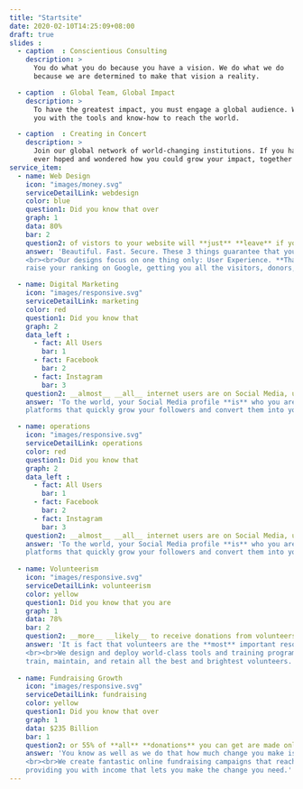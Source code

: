 ```yaml
---
title: "Startsite"
date: 2020-02-10T14:25:09+08:00
draft: true
slides :
  - caption  : Conscientious Consulting
    description: >
      You do what you do because you have a vision. We do what we do
      because we are determined to make that vision a reality.

  - caption  : Global Team, Global Impact
    description: >
      To have the greatest impact, you must engage a global audience. We are here to provide 
      you with the tools and know-how to reach the world.

  - caption  : Creating in Concert
    description: >
      Join our global network of world-changing institutions. If you have
      ever hoped and wondered how you could grow your impact, together we will do just that.
service_item: 
  - name: Web Design
    icon: "images/money.svg"
    serviceDetailLink: webdesign
    color: blue
    question1: Did you know that over
    graph: 1
    data: 80% 
    bar: 2
    question2: of vistors to your website will **just** **leave** if your website is not secure or takes longer than 3 seconds to load?
    answer: 'Beautiful. Fast. Secure. These 3 things guarantee that you and your goals are never forgotten. 
    <br><br>Our designs focus on one thing only: User Experience. **That** is how you
    raise your ranking on Google, getting you all the visitors, donors, and volunteers you could ever need.'

  - name: Digital Marketing
    icon: "images/responsive.svg"
    serviceDetailLink: marketing
    color: red
    question1: Did you know that
    graph: 2 
    data_left :
      - fact: All Users
        bar: 1
      - fact: Facebook
        bar: 2
      - fact: Instagram
        bar: 3
    question2: __almost__ __all__ internet users are on Social Media, using it to donate, volunteer, and plan where to travel?
    answer: 'To the world, your Social Media profile **is** who you are and what you do. Use it well.<br><br>We design Social Media profiles on all 
    platforms that quickly grow your followers and convert them into your greatest supporters as visitors, volunteers, and donors.'

  - name: operations
    icon: "images/responsive.svg"
    serviceDetailLink: operations
    color: red
    question1: Did you know that
    graph: 2 
    data_left :
      - fact: All Users
        bar: 1
      - fact: Facebook
        bar: 2
      - fact: Instagram
        bar: 3
    question2: __almost__ __all__ internet users are on Social Media, using it to donate, volunteer, and plan where to travel?
    answer: 'To the world, your Social Media profile **is** who you are and what you do. Use it well.<br><br>We design Social Media profiles on all 
    platforms that quickly grow your followers and convert them into your greatest supporters as visitors, volunteers, and donors.'
 
  - name: Volunteerism
    icon: "images/responsive.svg"
    serviceDetailLink: volunteerism
    color: yellow
    question1: Did you know that you are
    graph: 1
    data: 78%
    bar: 2
    question2: __more__ __likely__ to receive donations from volunteers than non-volunteers?
    answer: 'It is fact that volunteers are the **most** important resource for the success of your cause. 
    <br><br>We design and deploy world-class tools and training programs that guarantee that you attain,
    train, maintain, and retain all the best and brightest volunteers.'
 
  - name: Fundraising Growth
    icon: "images/responsive.svg"
    serviceDetailLink: fundraising
    color: yellow
    question1: Did you know that over
    graph: 1
    data: $235 Billion
    bar: 1
    question2: or 55% of **all** **donations** you can get are made online, mainly through Social Media and your website?
    answer: 'You know as well as we do that how much change you make is **directly** tied to your funding. 
    <br><br>We create fantastic online fundraising campaigns that reach donors and investors all over the world, 
    providing you with income that lets you make the change you need.'
---
```


